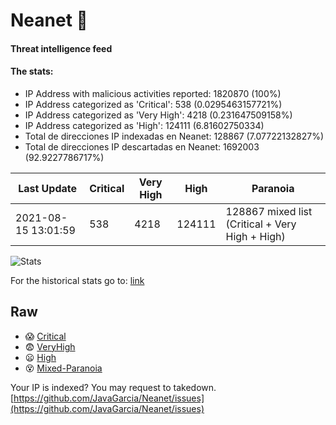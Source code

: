 # Neanet :hocho:
#### Threat intelligence feed
#### The stats:

- IP Address with malicious activities reported: 1820870 (100%)
- IP Address categorized as 'Critical':  538 (0.0295463157721%)
- IP Address categorized as 'Very High':  4218 (0.231647509158%)
- IP Address categorized as 'High':  124111 (6.81602750334)
- Total de direcciones IP indexadas en Neanet:  128867 (7.07722132827%)
- Total de direcciones IP descartadas en Neanet:  1692003 (92.9227786717%)

| Last Update | Critical | Very High | High | Paranoia |
| --- | --- | --- | --- | --- |
| 2021-08-15 13:01:59 | 538 | 4218 | 124111 | 128867 mixed list (Critical + Very High + High)|

![Stats](https://docs.google.com/spreadsheets/d/e/2PACX-1vSnaNMIXVabIpDJjufMlzH7poXnshF3mgd8Is1g9ytUEzVsP5my4Trn8f-xkoLLQ38xpL3HtmUexLo6/pubchart?oid=501124687&format=image)

For the historical stats go to: [link](/stats.csv)
## Raw
- :scream: [Critical](https://raw.githubusercontent.com/JavaGarcia/Neanet/master/blacklists/neanet_critical.txt)
- :fearful: [VeryHigh](https://raw.githubusercontent.com/JavaGarcia/Neanet/master/blacklists/neanet_veryHigh.txtt)
- :frowning: [High](https://raw.githubusercontent.com/JavaGarcia/Neanet/master/blacklists/neanet_high.txt)
- :dizzy_face: [Mixed-Paranoia](https://raw.githubusercontent.com/JavaGarcia/Neanet/master/blacklists/neanet_all.txt)


Your IP is indexed? You may request to takedown. [https://github.com/JavaGarcia/Neanet/issues](https://github.com/JavaGarcia/Neanet/issues)



















































































































































































































































































































































































































































































































































































































































































































































































































































































































































































































































































































































































































































































































































































































































































































































































































































































































































































































































































































































































































































































































































































































































































































































































































































































































































































































































































































































































































































































































































































































































































































































































































































































































































































































































































































































































































































































































































































































































































































































































































































































































































































































































































































































































































































































































































































































































































































































































































































































































































































































































































































































































































































































































































































































































































































































































































































































































































































































































































































































































































































































































































































































































































































































































































































































































































































































































































































































































































































































































































































































































































































































































































































































































































































































































































































































































































































































































































































































































































































































































































































































































































































































































































































































































